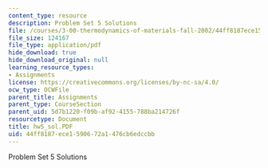 ```yaml
---
content_type: resource
description: Problem Set 5 Solutions
file: /courses/3-00-thermodynamics-of-materials-fall-2002/44ff8187ece1590672a1476cb6edccbb_hw5_sol.PDF
file_size: 124167
file_type: application/pdf
hide_download: true
hide_download_original: null
learning_resource_types:
- Assignments
license: https://creativecommons.org/licenses/by-nc-sa/4.0/
ocw_type: OCWFile
parent_title: Assignments
parent_type: CourseSection
parent_uid: 5d7b1220-f09b-af92-4155-788ba214726f
resourcetype: Document
title: hw5_sol.PDF
uid: 44ff8187-ece1-5906-72a1-476cb6edccbb
---
```

Problem Set 5 Solutions